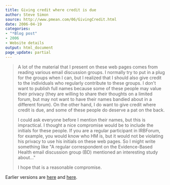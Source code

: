 ```yaml
---
title: Giving credit where credit is due
author: Steve Simon
source: http://www.pmean.com/06/GivingCredit.html
date: 2006-04-19
categories:
- "*Blog post"
- 2006
- Website details
output: html_document
page_update: partial
---
```


> A lot of the material that I present on these web pages comes from
> reading various email discussion groups. I normally try to put in a
> plug for the groups when I can, but I realized that I should also give
> credit to the individuals who regularly contribute to these groups. I
> don't want to publish full names because some of these people may
> value their privacy (they are willing to share their thoughts on a
> limited forum, but may not want to have their names bandied about in a
> different forum). On the other hand, I do want to give credit where
> credit is due, and some of these people do deserve a pat on the back.
>
> I could ask everyone before I mention their names, but this is
> impractical. I thought a nice compromise would be to include the
> initials for these people. If you are a regular participant in
> IRBForum, for example, you would know who HM is, but it would not be
> violating his privacy to use his initials on these web pages. So I
> might write something like "A regular correspondent on the
> Evidence-Based Health email discussion group (BD) mentioned an
> interesting study about\..."
>
> I hope that is a reasonable compromise.

Earlier versions are [here][sim1] and [here][sim2].

[sim1]: http://www.pmean.com/06/GivingCredit.html
[sim2]: http://new.pmean.com/GivingCredit/

